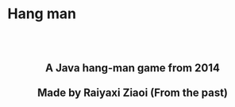 # Hang man
<div align="center"><h2><br/><br/>
    A Java hang-man game from 2014<br/><br/>Made by Raiyaxi Ziaoi (From the past)
</h2></div>
<br>
